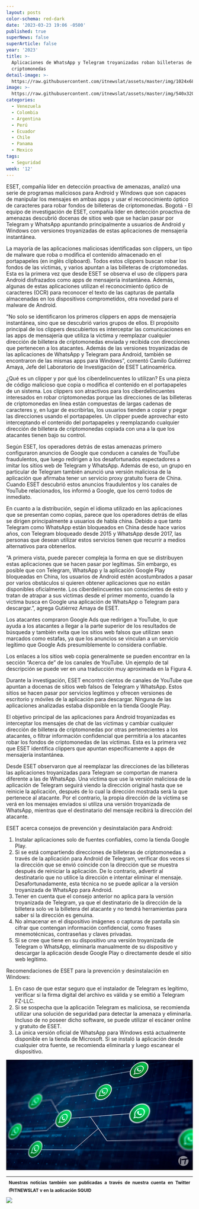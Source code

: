 ```yaml
---
layout: posts
color-schema: red-dark
date: '2023-03-23 19:06 -0500'
published: true
superNews: false
superArticle: false
year: '2023'
title: >-
  Aplicaciones de WhatsApp y Telegram troyanizadas roban billeteras de
  criptomonedas
detail-image: >-
  https://raw.githubusercontent.com/itnewslat/assets/master/img/1024x680/whatsapp-estafa-g.jpg
image: >-
  https://raw.githubusercontent.com/itnewslat/assets/master/img/540x320/whatsapp-estafa-p.jpg
categories:
  - Venezuela
  - Colombia
  - Argentina
  - Perú
  - Ecuador
  - Chile
  - Panama
  - Mexico
tags:
  - Seguridad
week: '12'
---
```

ESET, compañía líder en detección proactiva de amenazas, analizó una serie de programas maliciosos para Android y Windows que son capaces de manipular los mensajes en ambas apps y usar el reconocimiento óptico de caracteres para robar fondos de billeteras de criptomonedas.
Bogotá - El equipo de investigación de ESET, compañía líder en detección proactiva de amenazas descubrió docenas de sitios web que se hacían pasar por Telegram y WhatsApp apuntando principalmente a usuarios de Android y Windows con versiones troyanizadas de estas aplicaciones de mensajería instantánea.

La mayoría de las aplicaciones maliciosas identificadas son clippers, un tipo de malware que roba o modifica el contenido almacenado en el portapapeles (en inglés clipboard). Todos estos clippers buscan robar los fondos de las víctimas, y varios apuntan a las billeteras de criptomonedas. Esta es la primera vez que desde ESET se observa el uso de clippers para Android disfrazados como apps de mensajería instantánea. Además, algunas de estas aplicaciones utilizan el reconocimiento óptico de caracteres (OCR) para reconocer el texto de las capturas de pantalla almacenadas en los dispositivos comprometidos, otra novedad para el malware de Android.

“No solo se identificaron los primeros clippers en apps de mensajería instantánea, sino que se descubrió varios grupos de ellos. El propósito principal de los clippers descubiertos es interceptar las comunicaciones en las apps de mensajería que utiliza la víctima y reemplazar cualquier dirección de billetera de criptomonedas enviada y recibida con direcciones que pertenecen a los atacantes. Además de las versiones troyanizadas de las aplicaciones de WhatsApp y Telegram para Android, también se encontraron de las mismas apps para Windows”, comentó Camilo Gutiérrez Amaya, Jefe del Laboratorio de Investigación de ESET Latinoamérica.

¿Qué es un clipper y por qué los ciberdelincuentes lo utilizan? Es una pieza de código malicioso que copia o modifica el contenido en el portapapeles de un sistema. Los clippers son atractivos para los ciberdelincuentes interesados ​​en robar criptomonedas porque las direcciones de las billeteras de criptomonedas en línea están compuestas de largas cadenas de caracteres y, en lugar de escribirlas, los usuarios tienden a copiar y pegar las direcciones usando el portapapeles. Un clipper puede aprovechar esto interceptando el contenido del portapapeles y reemplazando cualquier dirección de billetera de criptomonedas copiada con una a la que los atacantes tienen bajo su control.

Según ESET, los operadores detrás de estas amenazas primero configuraron anuncios de Google que conducen a canales de YouTube fraudulentos, que luego redirigen a los desafortunados espectadores a imitar los sitios web de Telegram y WhatsApp. Además de eso, un grupo en particular de Telegram también anunció una versión maliciosa de la aplicación que afirmaba tener un servicio proxy gratuito fuera de China. Cuando ESET descubrió estos anuncios fraudulentos y los canales de YouTube relacionados, los informó a Google, que los cerró todos de inmediato.

En cuanto a la distribución, según el idioma utilizado en las aplicaciones que se presentan como copias, parece que los operadores detrás de ellas se dirigen principalmente a usuarios de habla china. Debido a que tanto Telegram como WhatsApp están bloqueados en China desde hace varios años, con Telegram bloqueado desde 2015  y WhatsApp desde 2017, las personas que desean utilizar estos servicios tienen que recurrir a medios alternativos para obtenerlos.

“A primera vista, puede parecer compleja la forma en que se distribuyen estas aplicaciones que se hacen pasar por legítimas. Sin embargo, es posible que con Telegram, WhatsApp y la aplicación Google Play bloqueadas en China, los usuarios de Android estén acostumbrados a pasar por varios obstáculos si quieren obtener aplicaciones que no están disponibles oficialmente. Los ciberdelincuentes son conscientes de esto y tratan de atrapar a sus víctimas desde el primer momento, cuando la víctima busca en Google una aplicación de WhatsApp o Telegram para descargar.”, agrega Gutiérrez Amaya de ESET.

Los atacantes compraron Google Ads que redirigen a YouTube, lo que ayuda a los atacantes a llegar a la parte superior de los resultados de búsqueda y también evita que los sitios web falsos que utilizan sean marcados como estafas, ya que los anuncios se vinculan a un servicio legítimo que Google Ads presumiblemente lo considera confiable.

Los enlaces a los sitios web copia generalmente se pueden encontrar en la sección “Acerca de” de los canales de YouTube. Un ejemplo de tal descripción se puede ver en una traducción muy aproximada en la Figura 4.

Durante la investigación, ESET encontró cientos de canales de YouTube que apuntan a docenas de sitios web falsos de Telegram y WhatsApp. Estos sitios se hacen pasar por servicios legítimos y ofrecen versiones de escritorio y móviles de la aplicación para descargar. Ninguna de las aplicaciones analizadas estaba disponible en la tienda Google Play.

El objetivo principal de las aplicaciones para Android troyanizadas es interceptar los mensajes de chat de las víctimas y cambiar cualquier dirección de billetera de criptomonedas por otras pertenecientes a los atacantes, o filtrar información confidencial que permitiría a los atacantes robar los fondos de criptomonedas de las víctimas. Esta es la primera vez que ESET identifica clippers que apuntan específicamente a apps de mensajería instantánea.

Desde ESET observaron que al reemplazar las direcciones de las billeteras las aplicaciones troyanizadas para Telegram se comportan de manera diferente a las de WhatsApp. Una víctima que use la versión maliciosa de la aplicación de Telegram seguirá viendo la dirección original hasta que se reinicie la aplicación, después de lo cual la dirección mostrada será la que pertenece al atacante. Por el contrario, la propia dirección de la víctima se verá en los mensajes enviados si utiliza una versión troyanizada de WhatsApp, mientras que el destinatario del mensaje recibirá la dirección del atacante.

ESET acerca consejos de prevención y desinstalación para Android:

1. Instalar aplicaciones solo de fuentes confiables, como la tienda Google Play.
1. Si se está compartiendo direcciones de billeteras de criptomonedas a través de la aplicación para Android de Telegram, verificar dos veces si la dirección que se envió coincide con la dirección que se muestra después de reiniciar la aplicación. De lo contrario, advertir al destinatario que no utilice la dirección e intentar eliminar el mensaje. Desafortunadamente, esta técnica no se puede aplicar a la versión troyanizada de WhatsApp para Android.
1. Tener en cuenta que el consejo anterior no aplica para la versión troyanizada de Telegram, ya que el destinatario de la dirección de la billetera solo ve la billetera del atacante y no tendrá herramientas para saber si la dirección es genuina.
1. No almacenar en el dispositivo imágenes o capturas de pantalla sin cifrar que contengan información confidencial, como frases mnemotécnicas, contraseñas y claves privadas.
1. Si se cree que tiene en su dispositivo una versión troyanizada de Telegram o WhatsApp, eliminarla manualmente de su dispositivo y descargar la aplicación desde Google Play o directamente desde el sitio web legítimo. 

Recomendaciones de ESET para la prevención y desinstalación en Windows:

1. En caso de que estar seguro que el instalador de Telegram es legítimo, verificar si la firma digital del archivo es válida y se emitió a Telegram FZ-LLC.
1. Si se sospecha que la aplicación Telegram es maliciosa, se recomienda utilizar una solución de seguridad para detectar la amenaza y eliminarla. Incluso de no poseer dicho software, se puede utilizar el escáner online y gratuito de ESET.
1. La única versión oficial de WhatsApp para Windows está actualmente disponible en la tienda de Microsoft. Si se instaló la aplicación desde cualquier otra fuente, se recomienda eliminarla y luego escanear el dispositivo.

![](https://raw.githubusercontent.com/itnewslat/assets/master/img/540x320/whatsapp-estafa-p.jpg)

<table style="height: 42px;" width="569">
<tbody>
<tr>
<td style="text-align: justify;"><sub><strong>Nuestras noticias también son publicadas a través de nuestra cuenta en Twitter <a href="https://twitter.com/itnewslat?lang=es">@ITNEWSLAT</a> y en la aplicación <a href="https://squidapp.co/en/">SQUID</a></strong></sub></td>
</tr>
</tbody>
</table>
<img src="https://tracker.metricool.com/c3po.jpg?hash=56f88a41e39ab42c063cc51676587a04"/>
